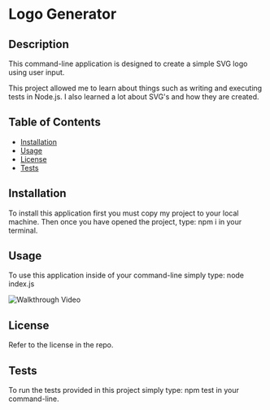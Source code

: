 # Logo Generator

## Description

This command-line application is designed to create a simple SVG logo using user input. 

This project allowed me to learn about things such as writing and executing tests in Node.js. I also learned a lot about SVG's and how they are 
created.

## Table of Contents 

- [Installation](#installation)
- [Usage](#usage)
- [License](#license)
- [Tests](#tests)

## Installation

To install this application first you must copy my project to your local machine. Then once you have opened the project, type: npm i in your terminal.

## Usage

To use this application inside of your command-line simply type: node index.js

![Walkthrough Video](Walkthrough-Video/2023-02-13%2017-36-23.gif)

## License

Refer to the license in the repo.

## Tests

To run the tests provided in this project simply type: npm test in your command-line.